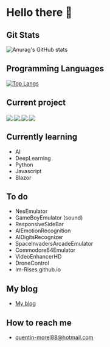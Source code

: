# Hello there 👋

<!-- Docs for Readme APi display -->
<!-- https://github.com/anuraghazra/github-readme-stats -->

## Git Stats

![Anurag's GitHub stats](https://github-readme-stats.vercel.app/api?username=Im-Rises&show_icons=true&count_private=true&theme=tokyonight)

## Programming Languages

[![Top Langs](https://github-readme-stats.vercel.app/api/top-langs/?username=Im-Rises&langs_count=10&hide=C,Objective-C,html&layout=compact&theme=tokyonight)](https://github.com/Im-Rises/github-readme-stats)

## Current project

<a href="https://github.com/Im-Rises/NesEmulator">
  <img align="center" src="https://github-readme-stats.vercel.app/api/pin/?username=Im-Rises&repo=NesEmulator" />
</a>
<a href="https://github.com/Im-Rises/ResponsiveSideBarNav">
  <img align="center" src="https://github-readme-stats.vercel.app/api/pin/?username=Im-Rises&repo=ResponsiveSideBarNav" />
</a>

<a href="https://github.com/Im-Rises/AIDigitsRecognizer">
  <img align="center" src="https://github-readme-stats.vercel.app/api/pin/?username=Im-Rises&repo=AIDigitsRecognizer" />
</a>
<a href="https://github.com/Im-Rises/AIEmotionRecognition">
  <img align="center" src="https://github-readme-stats.vercel.app/api/pin/?username=Im-Rises&repo=AIEmotionRecognition" />
</a>

<!-- - AIEmotionRecognition 🤔
- AIDigitsRecognizer
- NesEmulator 👾
- ResponsiveSideBar -->

## Currently learning

- AI
- DeepLearning
- Python
- Javascript
- Blazor

## To do

- NesEmulator
- GameBoyEmulator (sound)
- ResponsiveSideBar
- AIEmotionRecognition
- AIDigitsRecognizer
- SpaceInvadersArcadeEmulator
- Commodore64Emulator
- VideoEnhancerHD
- DroneControl
- Im-Rises.github.io

## My blog

- [My blog](https://im-rises.github.io)

## How to reach me

- quentin-morel88@hotmail.com

<!--
Here are some ideas to get you started:

- 🔭 I’m currently working on ...
- 🌱 I’m currently learning ...
- 👯 I’m looking to collaborate on ...
- 🤔 I’m looking for help with ...
- 💬 Ask me about ...
- 📫 How to reach me: ...
- 😄 Pronouns: ...
- ⚡ Fun fact: ...
-->
